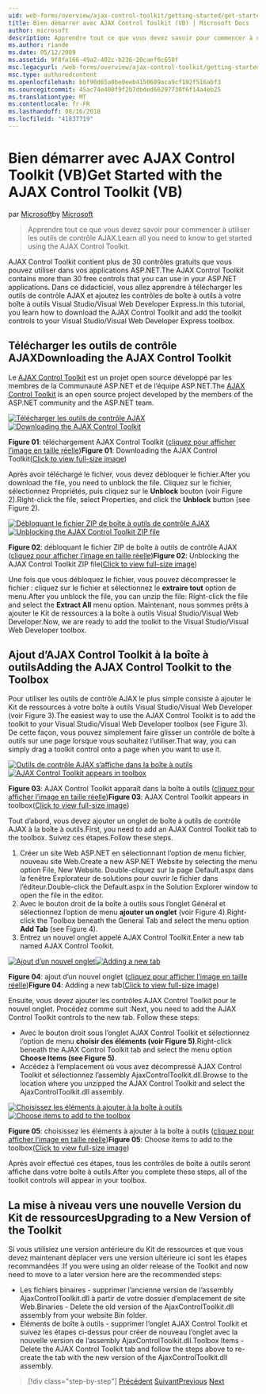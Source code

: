 ```yaml
---
uid: web-forms/overview/ajax-control-toolkit/getting-started/get-started-with-the-ajax-control-toolkit-vb
title: Bien démarrer avec AJAX Control Toolkit (VB) | Microsoft Docs
author: microsoft
description: Apprendre tout ce que vous devez savoir pour commencer à utiliser les outils de contrôle AJAX.
ms.author: riande
ms.date: 05/12/2009
ms.assetid: 9f8fa166-49a2-402c-b236-20caef0c658f
msc.legacyurl: /web-forms/overview/ajax-control-toolkit/getting-started/get-started-with-the-ajax-control-toolkit-vb
msc.type: authoredcontent
ms.openlocfilehash: bbf90d65a0be0eeb4150609aca9cf192f516abf3
ms.sourcegitcommit: 45ac74e400f9f2b7dbded66297730f6f14a4eb25
ms.translationtype: MT
ms.contentlocale: fr-FR
ms.lasthandoff: 08/16/2018
ms.locfileid: "41837719"
---
```

<a name="get-started-with-the-ajax-control-toolkit-vb"></a><span data-ttu-id="2bfae-103">Bien démarrer avec AJAX Control Toolkit (VB)</span><span class="sxs-lookup"><span data-stu-id="2bfae-103">Get Started with the AJAX Control Toolkit (VB)</span></span>
====================
<span data-ttu-id="2bfae-104">par [Microsoft](https://github.com/microsoft)</span><span class="sxs-lookup"><span data-stu-id="2bfae-104">by [Microsoft](https://github.com/microsoft)</span></span>

> <span data-ttu-id="2bfae-105">Apprendre tout ce que vous devez savoir pour commencer à utiliser les outils de contrôle AJAX.</span><span class="sxs-lookup"><span data-stu-id="2bfae-105">Learn all you need to know to get started using the AJAX Control Toolkit.</span></span>


<span data-ttu-id="2bfae-106">AJAX Control Toolkit contient plus de 30 contrôles gratuits que vous pouvez utiliser dans vos applications ASP.NET.</span><span class="sxs-lookup"><span data-stu-id="2bfae-106">The AJAX Control Toolkit contains more than 30 free controls that you can use in your ASP.NET applications.</span></span> <span data-ttu-id="2bfae-107">Dans ce didacticiel, vous allez apprendre à télécharger les outils de contrôle AJAX et ajoutez les contrôles de boîte à outils à votre boîte à outils Visual Studio/Visual Web Developer Express.</span><span class="sxs-lookup"><span data-stu-id="2bfae-107">In this tutorial, you learn how to download the AJAX Control Toolkit and add the toolkit controls to your Visual Studio/Visual Web Developer Express toolbox.</span></span>

## <a name="downloading-the-ajax-control-toolkit"></a><span data-ttu-id="2bfae-108">Télécharger les outils de contrôle AJAX</span><span class="sxs-lookup"><span data-stu-id="2bfae-108">Downloading the AJAX Control Toolkit</span></span>

<span data-ttu-id="2bfae-109">Le [AJAX Control Toolkit](http://devexpress.com/act) est un projet open source développé par les membres de la Communauté ASP.NET et de l’équipe ASP.NET.</span><span class="sxs-lookup"><span data-stu-id="2bfae-109">The [AJAX Control Toolkit](http://devexpress.com/act) is an open source project developed by the members of the ASP.NET community and the ASP.NET team.</span></span>


<span data-ttu-id="2bfae-110">[![Télécharger les outils de contrôle AJAX](get-started-with-the-ajax-control-toolkit-vb/_static/image1.jpg)](get-started-with-the-ajax-control-toolkit-vb/_static/image1.png)</span><span class="sxs-lookup"><span data-stu-id="2bfae-110">[![Downloading the AJAX Control Toolkit](get-started-with-the-ajax-control-toolkit-vb/_static/image1.jpg)](get-started-with-the-ajax-control-toolkit-vb/_static/image1.png)</span></span>

<span data-ttu-id="2bfae-111">**Figure 01**: téléchargement AJAX Control Toolkit ([cliquez pour afficher l’image en taille réelle](get-started-with-the-ajax-control-toolkit-vb/_static/image2.png))</span><span class="sxs-lookup"><span data-stu-id="2bfae-111">**Figure 01**: Downloading the AJAX Control Toolkit([Click to view full-size image](get-started-with-the-ajax-control-toolkit-vb/_static/image2.png))</span></span>


<span data-ttu-id="2bfae-112">Après avoir téléchargé le fichier, vous devez débloquer le fichier.</span><span class="sxs-lookup"><span data-stu-id="2bfae-112">After you download the file, you need to unblock the file.</span></span> <span data-ttu-id="2bfae-113">Cliquez sur le fichier, sélectionnez Propriétés, puis cliquez sur le **Unblock** bouton (voir Figure 2).</span><span class="sxs-lookup"><span data-stu-id="2bfae-113">Right-click the file, select Properties, and click the **Unblock** button (see Figure 2).</span></span>


<span data-ttu-id="2bfae-114">[![Débloquant le fichier ZIP de boîte à outils de contrôle AJAX](get-started-with-the-ajax-control-toolkit-vb/_static/image2.jpg)](get-started-with-the-ajax-control-toolkit-vb/_static/image3.png)</span><span class="sxs-lookup"><span data-stu-id="2bfae-114">[![Unblocking the AJAX Control Toolkit ZIP file](get-started-with-the-ajax-control-toolkit-vb/_static/image2.jpg)](get-started-with-the-ajax-control-toolkit-vb/_static/image3.png)</span></span>

<span data-ttu-id="2bfae-115">**Figure 02**: débloquant le fichier ZIP de boîte à outils de contrôle AJAX ([cliquez pour afficher l’image en taille réelle](get-started-with-the-ajax-control-toolkit-vb/_static/image4.png))</span><span class="sxs-lookup"><span data-stu-id="2bfae-115">**Figure 02**: Unblocking the AJAX Control Toolkit ZIP file([Click to view full-size image](get-started-with-the-ajax-control-toolkit-vb/_static/image4.png))</span></span>


<span data-ttu-id="2bfae-116">Une fois que vous débloquez le fichier, vous pouvez décompresser le fichier : cliquez sur le fichier et sélectionnez le **extraire tout** option de menu.</span><span class="sxs-lookup"><span data-stu-id="2bfae-116">After you unblock the file, you can unzip the file: Right-click the file and select the **Extract All** menu option.</span></span> <span data-ttu-id="2bfae-117">Maintenant, nous sommes prêts à ajouter le Kit de ressources à la boîte à outils Visual Studio/Visual Web Developer.</span><span class="sxs-lookup"><span data-stu-id="2bfae-117">Now, we are ready to add the toolkit to the Visual Studio/Visual Web Developer toolbox.</span></span>

## <a name="adding-the-ajax-control-toolkit-to-the-toolbox"></a><span data-ttu-id="2bfae-118">Ajout d’AJAX Control Toolkit à la boîte à outils</span><span class="sxs-lookup"><span data-stu-id="2bfae-118">Adding the AJAX Control Toolkit to the Toolbox</span></span>

<span data-ttu-id="2bfae-119">Pour utiliser les outils de contrôle AJAX le plus simple consiste à ajouter le Kit de ressources à votre boîte à outils Visual Studio/Visual Web Developer (voir Figure 3).</span><span class="sxs-lookup"><span data-stu-id="2bfae-119">The easiest way to use the AJAX Control Toolkit is to add the toolkit to your Visual Studio/Visual Web Developer toolbox (see Figure 3).</span></span> <span data-ttu-id="2bfae-120">De cette façon, vous pouvez simplement faire glisser un contrôle de boîte à outils sur une page lorsque vous souhaitez l’utiliser.</span><span class="sxs-lookup"><span data-stu-id="2bfae-120">That way, you can simply drag a toolkit control onto a page when you want to use it.</span></span>


<span data-ttu-id="2bfae-121">[![Outils de contrôle AJAX s’affiche dans la boîte à outils](get-started-with-the-ajax-control-toolkit-vb/_static/image3.jpg)](get-started-with-the-ajax-control-toolkit-vb/_static/image5.png)</span><span class="sxs-lookup"><span data-stu-id="2bfae-121">[![AJAX Control Toolkit appears in toolbox](get-started-with-the-ajax-control-toolkit-vb/_static/image3.jpg)](get-started-with-the-ajax-control-toolkit-vb/_static/image5.png)</span></span>

<span data-ttu-id="2bfae-122">**Figure 03**: AJAX Control Toolkit apparaît dans la boîte à outils ([cliquez pour afficher l’image en taille réelle](get-started-with-the-ajax-control-toolkit-vb/_static/image6.png))</span><span class="sxs-lookup"><span data-stu-id="2bfae-122">**Figure 03**: AJAX Control Toolkit appears in toolbox([Click to view full-size image](get-started-with-the-ajax-control-toolkit-vb/_static/image6.png))</span></span>


<span data-ttu-id="2bfae-123">Tout d’abord, vous devez ajouter un onglet de boîte à outils de contrôle AJAX à la boîte à outils.</span><span class="sxs-lookup"><span data-stu-id="2bfae-123">First, you need to add an AJAX Control Toolkit tab to the toolbox.</span></span> <span data-ttu-id="2bfae-124">Suivez ces étapes.</span><span class="sxs-lookup"><span data-stu-id="2bfae-124">Follow these steps.</span></span>

1. <span data-ttu-id="2bfae-125">Créer un site Web ASP.NET en sélectionnant l’option de menu fichier, nouveau site Web.</span><span class="sxs-lookup"><span data-stu-id="2bfae-125">Create a new ASP.NET Website by selecting the menu option File, New Website.</span></span> <span data-ttu-id="2bfae-126">Double-cliquez sur la page Default.aspx dans la fenêtre Explorateur de solutions pour ouvrir le fichier dans l’éditeur.</span><span class="sxs-lookup"><span data-stu-id="2bfae-126">Double-click the Default.aspx in the Solution Explorer window to open the file in the editor.</span></span>
2. <span data-ttu-id="2bfae-127">Avec le bouton droit de la boîte à outils sous l’onglet Général et sélectionnez l’option de menu **ajouter un onglet** (voir Figure 4).</span><span class="sxs-lookup"><span data-stu-id="2bfae-127">Right-click the Toolbox beneath the General Tab and select the menu option **Add Tab** (see Figure 4).</span></span>
3. <span data-ttu-id="2bfae-128">Entrez un nouvel onglet appelé AJAX Control Toolkit.</span><span class="sxs-lookup"><span data-stu-id="2bfae-128">Enter a new tab named AJAX Control Toolkit.</span></span>


<span data-ttu-id="2bfae-129">[![Ajout d’un nouvel onglet](get-started-with-the-ajax-control-toolkit-vb/_static/image4.jpg)](get-started-with-the-ajax-control-toolkit-vb/_static/image7.png)</span><span class="sxs-lookup"><span data-stu-id="2bfae-129">[![Adding a new tab](get-started-with-the-ajax-control-toolkit-vb/_static/image4.jpg)](get-started-with-the-ajax-control-toolkit-vb/_static/image7.png)</span></span>

<span data-ttu-id="2bfae-130">**Figure 04**: ajout d’un nouvel onglet ([cliquez pour afficher l’image en taille réelle](get-started-with-the-ajax-control-toolkit-vb/_static/image8.png))</span><span class="sxs-lookup"><span data-stu-id="2bfae-130">**Figure 04**: Adding a new tab([Click to view full-size image](get-started-with-the-ajax-control-toolkit-vb/_static/image8.png))</span></span>


<span data-ttu-id="2bfae-131">Ensuite, vous devez ajouter les contrôles AJAX Control Toolkit pour le nouvel onglet. Procédez comme suit :</span><span class="sxs-lookup"><span data-stu-id="2bfae-131">Next, you need to add the AJAX Control Toolkit controls to the new tab. Follow these steps:</span></span>

- <span data-ttu-id="2bfae-132">Avec le bouton droit sous l’onglet AJAX Control Toolkit et sélectionnez l’option de menu **choisir des éléments (voir Figure 5)**.</span><span class="sxs-lookup"><span data-stu-id="2bfae-132">Right-click beneath the AJAX Control Toolkit tab and select the menu option **Choose Items (see Figure 5)**.</span></span>
- <span data-ttu-id="2bfae-133">Accédez à l’emplacement où vous avez décompressé AJAX Control Toolkit et sélectionnez l’assembly AjaxControlToolkit.dll.</span><span class="sxs-lookup"><span data-stu-id="2bfae-133">Browse to the location where you unzipped the AJAX Control Toolkit and select the AjaxControlToolkit.dll assembly.</span></span>


<span data-ttu-id="2bfae-134">[![Choisissez les éléments à ajouter à la boîte à outils](get-started-with-the-ajax-control-toolkit-vb/_static/image5.jpg)](get-started-with-the-ajax-control-toolkit-vb/_static/image9.png)</span><span class="sxs-lookup"><span data-stu-id="2bfae-134">[![Choose items to add to the toolbox](get-started-with-the-ajax-control-toolkit-vb/_static/image5.jpg)](get-started-with-the-ajax-control-toolkit-vb/_static/image9.png)</span></span>

<span data-ttu-id="2bfae-135">**Figure 05**: choisissez les éléments à ajouter à la boîte à outils ([cliquez pour afficher l’image en taille réelle](get-started-with-the-ajax-control-toolkit-vb/_static/image10.png))</span><span class="sxs-lookup"><span data-stu-id="2bfae-135">**Figure 05**: Choose items to add to the toolbox([Click to view full-size image](get-started-with-the-ajax-control-toolkit-vb/_static/image10.png))</span></span>


<span data-ttu-id="2bfae-136">Après avoir effectué ces étapes, tous les contrôles de boîte à outils seront affiche dans votre boîte à outils.</span><span class="sxs-lookup"><span data-stu-id="2bfae-136">After you complete these steps, all of the toolkit controls will appear in your toolbox.</span></span>

## <a name="upgrading-to-a-new-version-of-the-toolkit"></a><span data-ttu-id="2bfae-137">La mise à niveau vers une nouvelle Version du Kit de ressources</span><span class="sxs-lookup"><span data-stu-id="2bfae-137">Upgrading to a New Version of the Toolkit</span></span>

<span data-ttu-id="2bfae-138">Si vous utilisiez une version antérieure du Kit de ressources et que vous devez maintenant déplacer vers une version ultérieure ici sont les étapes recommandées :</span><span class="sxs-lookup"><span data-stu-id="2bfae-138">If you were using an older release of the Toolkit and now need to move to a later version here are the recommended steps:</span></span>

- <span data-ttu-id="2bfae-139">Les fichiers binaires - supprimer l’ancienne version de l’assembly AjaxControlToolkit.dll à partir de votre dossier d’emplacement de site Web.</span><span class="sxs-lookup"><span data-stu-id="2bfae-139">Binaries - Delete the old version of the AjaxControlToolkit.dll assembly from your website Bin folder.</span></span>
- <span data-ttu-id="2bfae-140">Éléments de boîte à outils - supprimer l’onglet AJAX Control Toolkit et suivez les étapes ci-dessus pour créer de nouveau l’onglet avec la nouvelle version de l’assembly AjaxControlToolkit.dll.</span><span class="sxs-lookup"><span data-stu-id="2bfae-140">Toolbox Items - Delete the AJAX Control Toolkit tab and follow the steps above to re-create the tab with the new version of the AjaxControlToolkit.dll assembly.</span></span>

> [!div class="step-by-step"]
> <span data-ttu-id="2bfae-141">[Précédent](creating-a-custom-ajax-control-toolkit-control-extender-cs.md)
> [Suivant](using-ajax-control-toolkit-controls-and-control-extenders-vb.md)</span><span class="sxs-lookup"><span data-stu-id="2bfae-141">[Previous](creating-a-custom-ajax-control-toolkit-control-extender-cs.md)
[Next](using-ajax-control-toolkit-controls-and-control-extenders-vb.md)</span></span>
